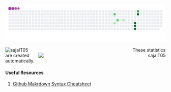 <!-- snake eating contributions gif -->
<p align="center">
  <img src="https://github.com/sajalT05/sajalT05/blob/output/github-contribution-grid-snake.gif"></img>
</p>

<!-- github dynamic details -->
  <!-- github statstics -->
  <p align="left">
    <img align="left" src="https://github-readme-stats.vercel.app/api?username=sajalT05" alt="sajalT05" width="400" />
  </p>
  <!-- github streaks -->
  <p align="right">
    <img align="right" src="https://github-readme-streak-stats.herokuapp.com?user=sajalT05&stroke=79B8FF&border=00000053&fire=044289&ring=2188FFDF&currStreakLabel=044289" alt="sajalT05" width="400" />
  </p>
<!-- github trophies -->

<p> These statistics are created automatically.</p>

<!-- Resources Link -->
<h4>Useful Resources</h4>

1. [Github Makrdown Syntax Cheatsheet](https://github.com/sajalT05/repository/blob/main/resources/github-markdown-syntax.md)
